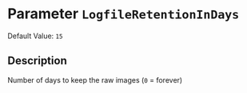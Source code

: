 # Parameter `LogfileRetentionInDays`
Default Value: `15`

## Description
Number of days to keep the raw images (`0` = forever)
